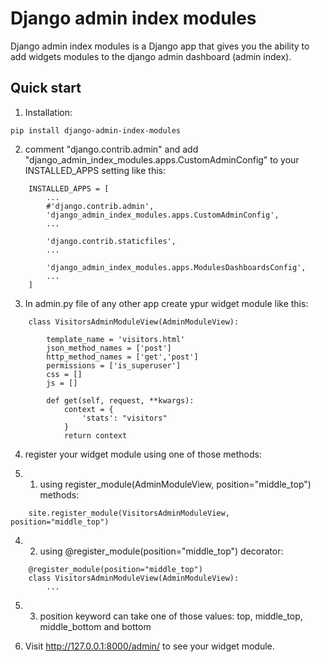 Django admin index modules
=======================

Django admin index modules is a Django app that gives you the ability to add widgets modules to the django admin dashboard (admin index).


Quick start
-----------
1. Installation:

```
pip install django-admin-index-modules
```

2. comment "django.contrib.admin" and add "django_admin_index_modules.apps.CustomAdminConfig" to your INSTALLED_APPS setting like this:

```
    INSTALLED_APPS = [
        ...
        #'django.contrib.admin',
        'django_admin_index_modules.apps.CustomAdminConfig',
        ...

        'django.contrib.staticfiles',
        ...

        'django_admin_index_modules.apps.ModulesDashboardsConfig',
        ...
    ]
```
3. In admin.py file of any other app create ypur widget module like this:

```
    class VisitorsAdminModuleView(AdminModuleView):

        template_name = 'visitors.html'
        json_method_names = ['post']
        http_method_names = ['get','post']
        permissions = ['is_superuser']
        css = []
        js = []

        def get(self, request, **kwargs):
            context = {
                'stats': "visitors"
            }
            return context
```

4. register your widget module using one of those methods:

4. 1. using register_module(AdminModuleView, position="middle_top") methods:

```
    site.register_module(VisitorsAdminModuleView, position="middle_top")
```

4. 2. using @register_module(position="middle_top") decorator:

```
    @register_module(position="middle_top")
    class VisitorsAdminModuleView(AdminModuleView):
        ...
```

5. 3. position keyword can take one of those values: top, middle_top, middle_bottom and bottom

6. Visit http://127.0.0.1:8000/admin/ to see your widget module.